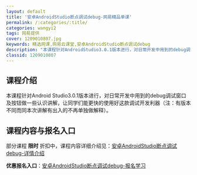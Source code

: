 ```yaml
---
layout: default
title: '安卓AndroidStudio断点调试debug-网易精品单课'
permalink: /:categories/:title/
categories: wangyi2
tags: 网易提供
cover: 1209010807.jpg
keywords: 精选网课,网易云课堂,安卓AndroidStudio断点调试debug
description: "本课程针对AndroidStudio3.0.1版本进行，对日常开发中用到的debug调试窗口及按钮做一些认识讲解，让同学们能更快的使用好这款调试开发利器（注：有版本不同而同本次讲解有出入的不"
classid: 1209010807
---
```


## 课程介绍

本课程针对Android Studio3.0.1版本进行，对日常开发中用到的debug调试窗口及按钮做一些认识讲解，让同学们能更快的使用好这款调试开发利器（注：有版本不同而同本次讲解有出入的不再单独做解释）。

## 课程内容与报名入口

部分课程 **限时** 折扣中，课程内容详细介绍见：[安卓AndroidStudio断点调试debug-详情介绍](https://study.163.com/course/introduction/1209010807.htm?share=1&shareId=1025206652&utm_campaign=share&utm_medium=iphoneShare&utm_source=&utm_u=1025206652)

**优惠报名入口**：[安卓AndroidStudio断点调试debug-报名学习](https://study.163.com/course/introduction/1209010807.htm?share=1&shareId=1025206652&utm_campaign=share&utm_medium=iphoneShare&utm_source=&utm_u=1025206652)

